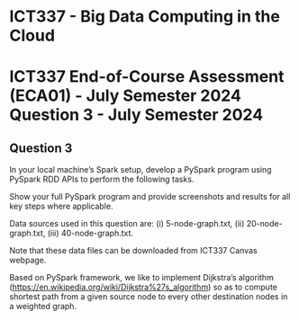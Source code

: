# ICT337 - Big Data Computing in the Cloud

# ICT337 End-of-Course Assessment (ECA01) - July Semester 2024 Question 3 - July Semester 2024

## Question 3
In your local machine’s Spark setup, develop a PySpark program using PySpark RDD APIs to perform the following tasks. 

Show your full PySpark program and provide screenshots and results for all key steps where applicable.

Data sources used in this question are: (i) 5-node-graph.txt, (ii) 20-node-graph.txt, (iii) 40-node-graph.txt.

Note that these data files can be downloaded from ICT337 Canvas webpage.

Based on PySpark framework, we like to implement Dijkstra’s algorithm (https://en.wikipedia.org/wiki/Dijkstra%27s_algorithm) so as to compute shortest path from a given source node to every other destination nodes in a weighted graph.
